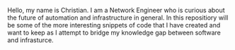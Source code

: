 Hello, my name is Christian. I am a Network Engineer who is curious about the future of automation and infrastructure in general. In this repositiory will be some of the more interesting snippets of code that I have created and want to keep as I attempt to bridge my knowledge gap between software and infrasturce.

